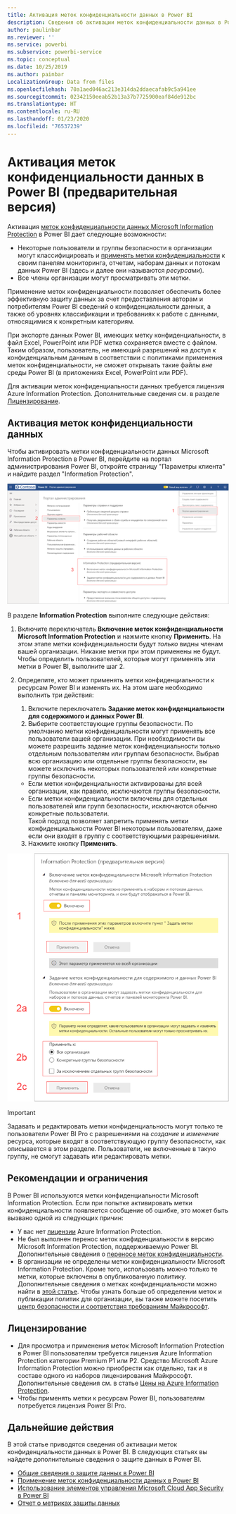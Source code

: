 ```yaml
---
title: Активация меток конфиденциальности данных в Power BI
description: Сведения об активации меток конфиденциальности данных в Power BI
author: paulinbar
ms.reviewer: ''
ms.service: powerbi
ms.subservice: powerbi-service
ms.topic: conceptual
ms.date: 10/25/2019
ms.author: painbar
LocalizationGroup: Data from files
ms.openlocfilehash: 70a1aed046ac213e314da2ddaecafab9c5a941ee
ms.sourcegitcommit: 02342150eeab52b13a37b7725900eaf84de912bc
ms.translationtype: HT
ms.contentlocale: ru-RU
ms.lasthandoff: 01/23/2020
ms.locfileid: "76537239"
---
```

# <a name="enable-data-sensitivity-labels-in-power-bi-preview"></a>Активация меток конфиденциальности данных в Power BI (предварительная версия)

Активация [меток конфиденциальности данных Microsoft Information Protection](https://docs.microsoft.com/microsoft-365/compliance/sensitivity-labels) в Power BI дает следующие возможности:

* Некоторые пользователи и группы безопасности в организации могут классифицировать и [применять метки конфиденциальности](../designer/service-security-apply-data-sensitivity-labels.md) к своим панелям мониторинга, отчетам, наборам данных и потокам данных Power BI (здесь и далее они называются *ресурсами*).
* Все члены организации могут просматривать эти метки.

Применение меток конфиденциальности позволяет обеспечить более эффективную защиту данных за счет предоставления авторам и потребителям Power BI сведений о конфиденциальности данных, а также об уровнях классификации и требованиях к работе с данными, относящимися к конкретным категориям.

При экспорте данных Power BI, имеющих метку конфиденциальности, в файл Excel, PowerPoint или PDF метка сохраняется вместе с файлом. Таким образом, пользователь, не имеющий разрешений на доступ к конфиденциальным данным в соответствии с политиками применения меток конфиденциальности, не сможет открывать такие файлы *вне* среды Power BI (в приложениях Excel, PowerPoint или PDF).

Для активации меток конфиденциальности данных требуется лицензия Azure Information Protection. Дополнительные сведения см. в разделе [Лицензирование](#licensing).

## <a name="enable-data-sensitivity-labels"></a>Активация меток конфиденциальности данных

Чтобы активировать метки конфиденциальности данных Microsoft Information Protection в Power BI, перейдите на портал администрирования Power BI, откройте страницу "Параметры клиента" и найдите раздел "Information Protection".

![Поиск раздела "Information Protection"](media/service-security-enable-data-sensitivity-labels/enable-data-sensitivity-labels-01.png)

В разделе **Information Protection** выполните следующие действия:
1.  Включите переключатель **Включение меток конфиденциальности Microsoft Information Protection** и нажмите кнопку **Применить**. На этом этапе метки конфиденциальности будут *только* видны членам вашей организации. Никакие метки при этом применены не будут. Чтобы определить пользователей, которые могут применять эти метки в Power BI, выполните шаг 2.
2.  Определите, кто может применять метки конфиденциальности к ресурсам Power BI и изменять их. На этом шаге необходимо выполнить три действия:
    1.  Включите переключатель **Задание меток конфиденциальности для содержимого и данных Power BI**.
    2.  Выберите соответствующие группы безопасности. По умолчанию метки конфиденциальности могут применять все пользователи вашей организации. При необходимости вы можете разрешить задание меток конфиденциальности только отдельным пользователям или группам безопасности. Выбрав всю организацию или отдельные группы безопасности, вы можете исключить некоторых пользователей или конкретные группы безопасности.
    * Если метки конфиденциальности активированы для всей организации, как правило, исключаются группы безопасности.
    * Если метки конфиденциальности включены для отдельных пользователей или групп безопасности, исключаются обычно конкретные пользователи.  
    Такой подход позволяет запретить применять метки конфиденциальности Power BI некоторым пользователям, даже если они входят в группу с соответствующими разрешениями.
    
    3. Нажмите кнопку **Применить**.

![Активация меток конфиденциальности](media/service-security-enable-data-sensitivity-labels/enable-data-sensitivity-labels-02.png)

> [!IMPORTANT]
> Задавать и редактировать метки конфиденциальность могут только те пользователи Power BI Pro с разрешениями на *создание* и *изменение* ресурса, которые входят в соответствующую группу безопасности, как описывается в этом разделе. Пользователи, не включенные в такую группу, не смогут задавать или редактировать метки. 


## <a name="considerations-and-limitations"></a>Рекомендации и ограничения

В Power BI используются метки конфиденциальности Microsoft Information Protection. Если при попытке активировать метки конфиденциальности появляется сообщение об ошибке, это может быть вызвано одной из следующих причин:

* У вас нет [лицензии](#licensing) Azure Information Protection.
* Не был выполнен перенос меток конфиденциальности в версию Microsoft Information Protection, поддерживаемую Power BI. Дополнительные сведения о [переносе меток конфиденциальности](https://docs.microsoft.com/azure/information-protection/configure-policy-migrate-labels).
* В организации не определены метки конфиденциальности Microsoft Information Protection. Кроме того, использовать можно только те метки, которые включены в опубликованную политику. Дополнительные сведения о метках конфиденциальности можно найти в [этой статье](https://docs.microsoft.com/Office365/SecurityCompliance/sensitivity-labels). Чтобы узнать больше об определении меток и публикации политик для организации, вы также можете посетить [центр безопасности и соответствия требованиям Майкрософт](https://sip.protection.office.com/sensitivity?flight=EnableMIPLabels).

## <a name="licensing"></a>Лицензирование

* Для просмотра и применения меток Microsoft Information Protection в Power BI пользователям требуется лицензия Azure Information Protection категории Premium P1 или P2. Средство Microsoft Azure Information Protection можно приобрести как отдельно, так и в составе одного из наборов лицензирования Майкрософт. Дополнительные сведения см. в статье [Цены на Azure Information Protection](https://azure.microsoft.com/pricing/details/information-protection/).
* Чтобы применять метки к ресурсам Power BI, пользователям потребуется лицензия Power BI Pro.


## <a name="next-steps"></a>Дальнейшие действия

В этой статье приводятся сведения об активации меток конфиденциальности данных в Power BI. В следующих статьях вы найдете дополнительные сведения о защите данных в Power BI. 

* [Общие сведения о защите данных в Power BI](service-security-data-protection-overview.md)
* [Применение меток конфиденциальности данных в Power BI](../designer/service-security-apply-data-sensitivity-labels.md)
* [Использование элементов управления Microsoft Cloud App Security в Power BI](service-security-using-microsoft-cloud-app-security-controls.md)
* [Отчет о метриках защиты данных](service-security-data-protection-metrics-report.md)